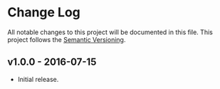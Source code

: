 # Change Log
All notable changes to this project will be documented in this file. This project follows the [Semantic Versioning](http://semver.org/).

## v1.0.0 - 2016-07-15
- Initial release.
